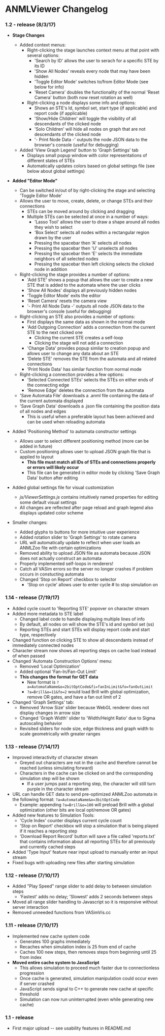 # ANMLViewer Changelog
### 1.2 - release (8/3/17)
- __Stage Changes__
  - Added context menus:
    - Right-clicking the stage launches context menu at that point with several options:
      - 'Search by ID' allows the user to serach for a specific STE by its ID
      - 'Show All Nodes' reveals every node that may have been hidden
      - 'Toggle Editor Mode' switches to/from Editor Mode (see below for info)
      - 'Reset Camera' doubles the functionality of the normal 'Reset Camera' button (both now reset rotation as well)
    - Right-clicking a node displays some info and options:
      - Shows an STE's Id, symbol set, start type (if applicable) and report code (if applicable)
      - 'Show/Hide Children' will toggle the visibility of all descendants of the clicked node
      - 'Solo Children' will hide all nodes on graph that are not descendants of the clicked node
      - '- Print Node Data -' outputs the node JSON data to the browser's console (useful for debugging)
  - Added 'View Graph Legend' button to 'Graph Settings' tab
    - Displays small popup window with color representations of different states of STEs
    - Automatically updates colors based on global settings file (see below about global settings)
- __Added "Editor Mode"__
  - Can be switched in/out of by right-clicking the stage and selecting 'Toggle Editor Mode'
  - Allows the user to move, create, delete, or change STEs and their connections
    - STEs can be moved around by clicking and dragging
    - Multiple STEs can be selected at once in a number of ways:
      - 'Lasso Tool' allows the user to draw a shape around all nodes they wish to select
      - 'Box Select' selects all nodes within a rectangular region drawn by the user
      - Pressing the spacebar then 'A' selects all nodes
      - Pressing the spacebar then 'U' unselects all nodes
      - Pressing the spacebar then 'E' selects the immediate neighbors of all selected nodes
      - Pressing the spacebar then left clicking selects the clicked node in addition
  - Right-clicking the stage provides a number of options:
    - 'Add STE' shows a popup that allows the user to create a new STE that is added to the automata where the user clicks
    - 'Show All Nodes' displays all previously hidden nodes
    - 'Toggle Editor Mode' exits the editor
    - 'Reset Camera' resets the camera view
    - '- Print All Node Data -' outputs all node JSON data to the browser's console (useful for debugging)
  - Right-clicking an STE also provides a number of options:
    - First displays the same data as shown in the normal mode
    - 'Add Outgoing Connection' adds a connection from the current STE to the next clicked one
      - Clicking the current STE creates a self-loop
      - Clicking the stage will not add a connection
    - 'Change Data' provides popup similar to creation popup and allows user to change any data about an STE
    - 'Delete STE' removes the STE from the automata and all related connections
    - 'Print Node Data' has similar function from normal mode
  - Right-clicking a connection provides a few options:
    - 'Selected Connected STEs' selects the STEs on either ends of the connecting edge
    - 'Remove Edge' deletes the connection from the automata
  - 'Save Automata File' downloads a .anml file containing the data of the current automata displayed
  - 'Save Graph Data' downloads a .json file containing the position data of all nodes and edges
    - This is useful when a preferable layout has been achieved and can be used when reloading automata
- Added 'Positioning Method' to automata constructor settings
  - Allows user to select different positioning method (more can be added in future)
  - Custom positioning allows user to upload JSON graph file that is applied to layout
    - __This file must match all IDs of STEs and connections properly or errors will likely occur__
    - This file can be generated in editor mode by clicking 'Save Graph Data' button after editing
- Added global settings file for visual customization
  - *js/ViewerSettings.js* contains intuitively named properties for editing some default visual settings
  - All changes are reflected after page reload and graph legend also displays updated color scheme

- Smaller changes:
  - Added glyphs to buttons for more intuitive user experience
  - Added rotation slider to 'Graph Settings' to rotate camera
  - URL will automatically update to reflect when user loads an ANMLZoo file with certain optimizations
  - Removed ability to upload JSON file as automata because JSON does not actually construct an automata
  - Properly implemented self-loops in renderers!
  - Catch all VASim errors so the server no longer crashes if problem occurs in constucting automata
  - Changed 'Stop on Report' checkbox to selector
    - 'Stop on cycle' allows user to enter cycle # to stop simulation on

### 1.14 - release (7/19/17)
- Added cycle count to 'Reporting STE' popover on character stream
- Added more metadata to STE label
  - Changed label code to handle displaying multiple lines of info
  - By default, all nodes on will show the STE's id and symbol set (ss)
  - Reporting STEs and start STEs will display report code and start type, respectively
- Changed function on clicking STE to show all descendants instead of immediately connected nodes
- Character stream now shows all reporting steps on cache load instead of when passed
- Changed 'Automata Construction Options' menu:
  - Removed 'Local Optimization'
  - Added optional 'Fan-In/Fan-Out Limit'
  - __This changes the format for GET data__
    - New format is `?a=AutomataName&o=2bitOptCode&fi=fanInLimit&fo=fanOutLimit`
    - `?a=Brill&o=11&fo=2` would load Brill with global optimization, remove OR gates, and have a fan out limit of 2
- Changed 'Graph Settings' tab:
  - Removed 'Arrow Size' slider because WebGL renderer does not display changes in arrow size
  - Changed 'Graph Width' slider to 'Width/Height Ratio' due to Sigma autoscaling behavior
  - Revisited sliders for node size, edge thickness and graph width to scale geometrically with greater ranges

### 1.13 - release (7/14/17)
- Improved interactivity of character stream
  - Greyed out characters are not in the cache and therefore cannot be reached (unless simulating forward)
  - Characters in the cache can be clicked on and the corresponding simulation step will be shown
    - If a user jumps past a reporting step, the character will still turn purple in the character stream
- URL can handle GET data to send pre-optimized ANMLZoo automata in the following format: `?a=AutomataName&o=3bitOptCode`
  - Example: appending `?a=Brill&o=100` will preload Brill with a global optimization (other bits are local opt/remove OR gates)
- Added new features to Simulation Tools:
  - 'Cycle Index' counter displays current cycle count
  - 'Stop on Report' checkbox will stop a simulation that is being played if it reaches a reporting step
  - 'Download Report Record' button will save a file called 'reports.txt' that contains information about all reporting STEs for all previously and currently cached steps
- Added 'Type Input' feature near input upload to manually enter an input stream
- Fixed bugs with uploading new files after starting simulation
	
### 1.12 - release (7/10/17)
- Added "Play Speed" range slider to add delay to between simulation steps
  - 'Fastest' adds no delay; 'Slowest' adds 2 seconds between steps
- Moved all range slider handling to Javascript so it is responsive without server interaction
- Removed unneeded functions from VASimVis.cc

### 1.11 - release (7/10/17)
- Implemented new cache system code
  - Generates 100 graphs immediately
  - Recaches when simulation index is 25 from end of cache
  - Caches 100 new steps, then removes steps from beginning until 25 from index
- __Moved entire cache system to JavaScript__
  - This allows simulation to proceed much faster due to connectionless progression
  - Once cache is generated, simulation manipulation could occur even if server crashed
  - JavaScript sends signal to C++ to generate new cache at specific threshold 
  - Simulation can now run uninterrupted (even while generating new cache) 
	
### 1.1 - release
- First major upload -- see usability features in README.md
